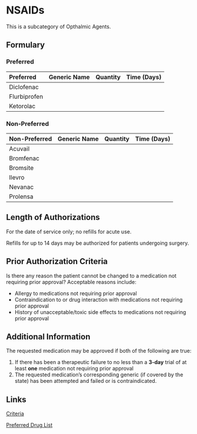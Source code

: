 # NSAIDs

This is a subcategory of Opthalmic Agents.

## Formulary

### Preferred

| Preferred    | Generic Name | Quantity | Time (Days) |
| :----------- | :----------- | :------: | :---------: |
| Diclofenac   |              |          |             |
| Flurbiprofen |              |          |             |
| Ketorolac    |              |          |             |

### Non-Preferred

| Non-Preferred | Generic Name | Quantity | Time (Days) |
| :------------ | :----------- | :------: | :---------: |
| Acuvail       |              |          |             |
| Bromfenac     |              |          |             |
| Bromsite      |              |          |             |
| Ilevro        |              |          |             |
| Nevanac       |              |          |             |
| Prolensa      |              |          |             |

## Length of Authorizations

For the date of service only; no refills for acute use.

Refills for up to 14 days may be authorized for patients undergoing surgery.

## Prior Authorization Criteria

Is there any reason the patient cannot be changed to a medication not requiring prior approval? Acceptable reasons include:

-   Allergy to medications not requiring prior approval
-   Contraindication to or drug interaction with medications not requiring prior approval
-   History of unacceptable/toxic side effects to medications not requiring prior approval

## Additional Information

The requested medication may be approved if both of the following are true:

1.  If there has been a therapeutic failure to no less than a **3-day** trial of at least **one** medication not requiring prior approval
2.  The requested medication’s corresponding generic (if covered by the state) has been attempted and failed or is contraindicated.

## Links

[Criteria](https://pharmacy.medicaid.ohio.gov/sites/default/files/20221001_UPDL_Criteria_APPROVED.pdf#page=86)

[Preferred Drug List](https://pharmacy.medicaid.ohio.gov/sites/default/files/20221001_UPDL_APPROVED_.pdf#page=29)
